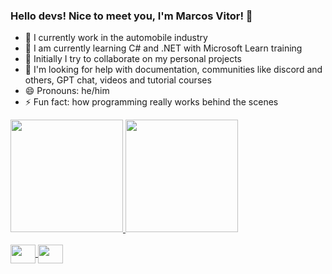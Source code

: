 ### Hello devs! Nice to meet you, I'm Marcos Vitor! 👋


- 🔭 I currently work in the automobile industry
- 🌱 I am currently learning C# and .NET with Microsoft Learn training
- 👯 Initially I try to collaborate on my personal projects
- 🤔 I'm looking for help with documentation, communities like discord and others, GPT chat, videos and tutorial courses
- 😄 Pronouns: he/him
- ⚡ Fun fact: how programming really works behind the scenes

<div>
	<a href="https://github.com/Marcos-Vitor123"/>
	<img height="180em" src="https://github-readme-stats.vercel.app/api?username=Marcos-Vitor123&show_icons=true&theme=dark"/>
	<img height="180em" src="https://github-readme-stats.vercel.app/api/top-langs/?username=Marcos-Vitor123&show_icons=true&theme=dark"/>   
</div>
<div style="display: inline_block"><br>
	<img align="center" alt="" height="30" width="40" src="href="https://cdn.jsdelivr.net/gh/devicons/devicon@v2.15.1/devicon.min.css">
	<img align="center" alt="" height="30" width="40" src="">
</div>

             
